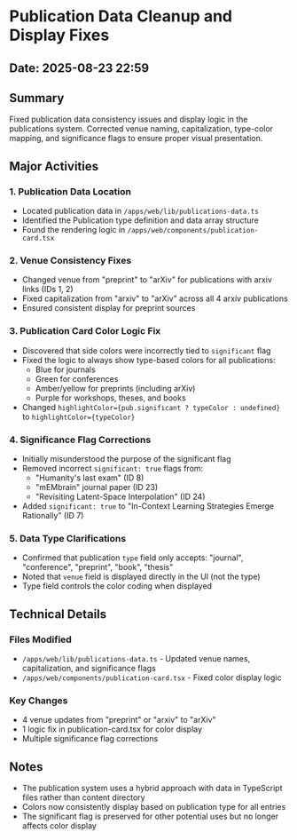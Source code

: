 # Publication Data Cleanup and Display Fixes

## Date: 2025-08-23 22:59

## Summary
Fixed publication data consistency issues and display logic in the publications system. Corrected venue naming, capitalization, type-color mapping, and significance flags to ensure proper visual presentation.

## Major Activities

### 1. Publication Data Location
- Located publication data in `/apps/web/lib/publications-data.ts`
- Identified the Publication type definition and data array structure
- Found the rendering logic in `/apps/web/components/publication-card.tsx`

### 2. Venue Consistency Fixes
- Changed venue from "preprint" to "arXiv" for publications with arxiv links (IDs 1, 2)
- Fixed capitalization from "arxiv" to "arXiv" across all 4 arxiv publications
- Ensured consistent display for preprint sources

### 3. Publication Card Color Logic Fix
- Discovered that side colors were incorrectly tied to `significant` flag
- Fixed the logic to always show type-based colors for all publications:
  - Blue for journals
  - Green for conferences
  - Amber/yellow for preprints (including arXiv)
  - Purple for workshops, theses, and books
- Changed `highlightColor={pub.significant ? typeColor : undefined}` to `highlightColor={typeColor}`

### 4. Significance Flag Corrections
- Initially misunderstood the purpose of the significant flag
- Removed incorrect `significant: true` flags from:
  - "Humanity's last exam" (ID 8)
  - "mEMbrain" journal paper (ID 23)
  - "Revisiting Latent-Space Interpolation" (ID 24)
- Added `significant: true` to "In-Context Learning Strategies Emerge Rationally" (ID 7)

### 5. Data Type Clarifications
- Confirmed that publication `type` field only accepts: "journal", "conference", "preprint", "book", "thesis"
- Noted that `venue` field is displayed directly in the UI (not the type)
- Type field controls the color coding when displayed

## Technical Details

### Files Modified
- `/apps/web/lib/publications-data.ts` - Updated venue names, capitalization, and significance flags
- `/apps/web/components/publication-card.tsx` - Fixed color display logic

### Key Changes
- 4 venue updates from "preprint" or "arxiv" to "arXiv" 
- 1 logic fix in publication-card.tsx for color display
- Multiple significance flag corrections

## Notes
- The publication system uses a hybrid approach with data in TypeScript files rather than content directory
- Colors now consistently display based on publication type for all entries
- The significant flag is preserved for other potential uses but no longer affects color display
